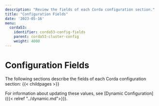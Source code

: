 ```yaml
---
description: "Review the fields of each Corda configuration section."
title: "Configuration Fields"
date: '2023-05-16'
menu:
  corda53:
    identifier: corda53-config-fields
    parent: corda53-cluster-config
    weight: 4000
---
```


# Configuration Fields

The following sections describe the fields of each Corda configuration section:
{{< childpages >}}

For information about updating these values, see [Dynamic Configuration]({{< relref "../dynamic.md">}}).

